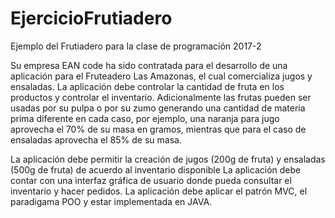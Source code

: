 # EjercicioFrutiadero
Ejemplo del Frutiadero para la clase de programación 2017-2

Su empresa EAN code ha sido contratada para el desarrollo de una aplicación para el Fruteadero Las
Amazonas, el cual comercializa jugos y ensaladas.
La aplicación debe controlar la cantidad de fruta en los productos y controlar el inventario.
Adicionalmente las frutas pueden ser usadas por su pulpa o por su zumo generando una cantidad de
materia prima diferente en cada caso, por ejemplo, una naranja para jugo aprovecha el 70% de su masa
en gramos, mientras que para el caso de ensaladas aprovecha el 85% de su masa.

La aplicación debe permitir la creación de jugos (200g de fruta) y ensaladas (500g de fruta) de acuerdo
al inventario disponible
La aplicación debe contar con una interfaz gráfica de usuario donde pueda consultar el inventario y
hacer pedidos.
La aplicación debe aplicar el patrón MVC, el paradigama POO y estar implementada en JAVA.
